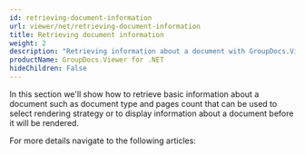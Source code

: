 ```yaml
---
id: retrieving-document-information
url: viewer/net/retrieving-document-information
title: Retrieving document information
weight: 2
description: "Retrieving information about a document with GroupDocs.Viewer for .NET"
productName: GroupDocs.Viewer for .NET
hideChildren: False
---
```

In this section we'll show how to retrieve basic information about a document such as document type and pages count that can be used to select rendering strategy or to display information about a document before it will be rendered.

For more details navigate to the following articles:
